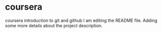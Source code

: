# coursera
coursera introduction to git and github
I am editing the README file. Adding some more details about the project description.
